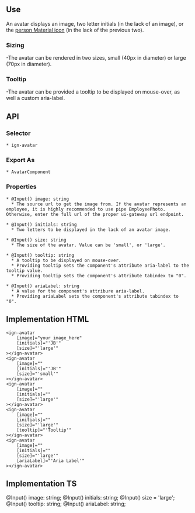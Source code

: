 ## Use
  An avatar displays an image, two letter initials (in the lack of an image), or the [person Material icon](https://material.io/icons/#ic_person) (in the lack of the previous two).

  ### Sizing
  -The avatar can be rendered in two sizes, small (40px in diameter) or large (70px in diameter).

  ### Tooltip
  -The avatar can be provided a tooltip to be displayed on mouse-over, as well a custom aria-label.


## API
  ### Selector
    * ign-avatar
  
  ### Export As
    * AvatarComponent

  ### Properties
    * @Input() image: string
      * The source url to get the image from. If the avatar represents an employee, it is highly recommended to use pipe EmployeePhoto. Otherwise, enter the full url of the proper ui-gateway url endpoint.

    * @Input() initials: string
      * Two letters to be displayed in the lack of an avatar image.
      
    * @Input() size: string
      * The size of the avatar. Value can be 'small', or 'large'.

    * @Input() tooltip: string
      * A tooltip to be displayed on mouse-over.
      * Providing tooltip sets the component's attribute aria-label to the tooltip value.
      * Providing tooltip sets the component's attribute tabindex to "0".

    * @Input() ariaLabel: string
      * A value for the component's attribure aria-label.
      * Providing ariaLabel sets the component's attribute tabindex to "0".


## Implementation HTML
    <ign-avatar 
        [image]="your_image_here"
        [initials]="'JB'"
        [size]="'large'"
    ></ign-avatar>
    <ign-avatar 
        [image]=""
        [initials]="'JB'"
        [size]="'small'"
    ></ign-avatar>
    <ign-avatar 
        [image]=""
        [initials]=""
        [size]="'large'"
    ></ign-avatar>
    <ign-avatar 
        [image]=""
        [initials]=""
        [size]="'large'"
        [tooltip]="'Tooltip'"
    ></ign-avatar>
    <ign-avatar 
        [image]=""
        [initials]=""
        [size]="'large'"
        [ariaLabel]="'Aria Label'"
    ></ign-avatar>


## Implementation TS 
  @Input() image: string;
  @Input() initials: string;
  @Input() size = 'large';
  @Input() tooltip: string;
  @Input() ariaLabel: string;